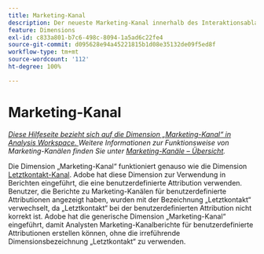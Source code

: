 ```yaml
---
title: Marketing-Kanal
description: Der neueste Marketing-Kanal innerhalb des Interaktionsablaufs des Besuchers.
feature: Dimensions
exl-id: c833a801-b7c6-498c-8094-1a5ad6c22fe4
source-git-commit: d095628e94a45221815b1d08e35132de09f5ed8f
workflow-type: tm+mt
source-wordcount: '112'
ht-degree: 100%

---
```


# Marketing-Kanal

*[Diese Hilfeseite bezieht sich auf die Dimension „Marketing-Kanal“ in Analysis Workspace. ](overview.md) Weitere Informationen zur Funktionsweise von Marketing-Kanälen finden Sie unter [Marketing-Kanäle – Übersicht](../c-marketing-channels/c-getting-started-mchannel.md).*

Die Dimension „Marketing-Kanal“ funktioniert genauso wie die Dimension [Letztkontakt-Kanal](last-touch-channel.md). Adobe hat diese Dimension zur Verwendung in Berichten eingeführt, die eine benutzerdefinierte Attribution verwenden. Benutzer, die Berichte zu Marketing-Kanälen für benutzerdefinierte Attributionen angezeigt haben, wurden mit der Bezeichnung „Letztkontakt“ verwechselt, da „Letztkontakt“ bei der benutzerdefinierten Attribution nicht korrekt ist. Adobe hat die generische Dimension „Marketing-Kanal“ eingeführt, damit Analysten Marketing-Kanalberichte für benutzerdefinierte Attributionen erstellen können, ohne die irreführende Dimensionsbezeichnung „Letztkontakt“ zu verwenden.
